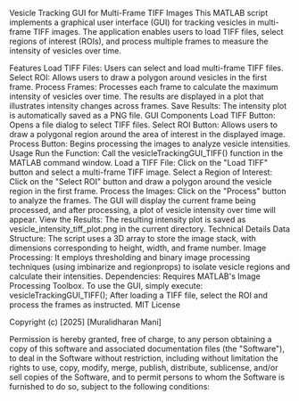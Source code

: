Vesicle Tracking GUI for Multi-Frame TIFF Images
This MATLAB script implements a graphical user interface (GUI) for tracking vesicles in multi-frame TIFF images. The application enables users to load TIFF files, select regions of interest (ROIs), and process multiple frames to measure the intensity of vesicles over time. 

Features
Load TIFF Files: Users can select and load multi-frame TIFF files.
Select ROI: Allows users to draw a polygon around vesicles in the first frame.
Process Frames: Processes each frame to calculate the maximum intensity of vesicles over time. The results are displayed in a plot that illustrates intensity changes across frames.
Save Results: The intensity plot is automatically saved as a PNG file.
GUI Components
Load TIFF Button: Opens a file dialog to select TIFF files.
Select ROI Button: Allows users to draw a polygonal region around the area of interest in the displayed image.
Process Button: Begins processing the images to analyze vesicle intensities.
Usage
Run the Function: Call the vesicleTrackingGUI_TIFF() function in the MATLAB command window.
Load a TIFF File: Click on the "Load TIFF" button and select a multi-frame TIFF image.
Select a Region of Interest: Click on the "Select ROI" button and draw a polygon around the vesicle region in the first frame.
Process the Images: Click on the "Process" button to analyze the frames. The GUI will display the current frame being processed, and after processing, a plot of vesicle intensity over time will appear.
View the Results: The resulting intensity plot is saved as vesicle_intensity_tiff_plot.png in the current directory.
Technical Details
Data Structure: The script uses a 3D array to store the image stack, with dimensions corresponding to height, width, and frame number.
Image Processing: It employs thresholding and binary image processing techniques (using imbinarize and regionprops) to isolate vesicle regions and calculate their intensities.
Dependencies: Requires MATLAB's Image Processing Toolbox.
To use the GUI, simply execute: vesicleTrackingGUI_TIFF();
After loading a TIFF file, select the ROI and process the frames as instructed.
MIT License

Copyright (c) [2025] [Muralidharan Mani]

Permission is hereby granted, free of charge, to any person obtaining a copy
of this software and associated documentation files (the "Software"), to deal
in the Software without restriction, including without limitation the rights
to use, copy, modify, merge, publish, distribute, sublicense, and/or sell
copies of the Software, and to permit persons to whom the Software is
furnished to do so, subject to the following conditions:
